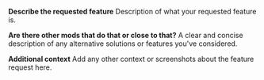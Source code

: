 **Describe the requested feature**
Description of what your requested feature is.

**Are there other mods that do that or close to that?**
A clear and concise description of any alternative solutions or features you've considered.

**Additional context**
Add any other context or screenshots about the feature request here.
